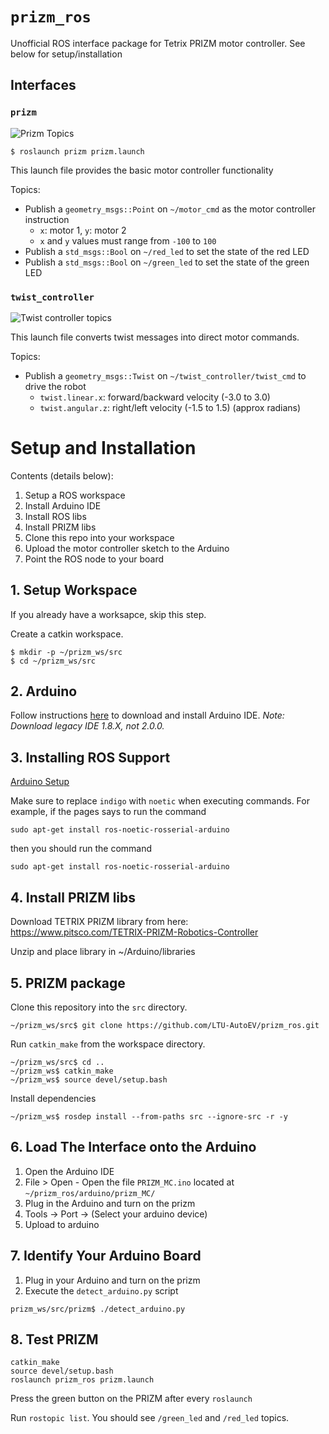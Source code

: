 # `prizm_ros`

Unofficial ROS interface package for Tetrix PRIZM motor controller. See below for setup/installation


## Interfaces

### `prizm`

![Prizm Topics](doc/prizm.png)

```
$ roslaunch prizm prizm.launch
```

This launch file provides the basic motor controller functionality  

Topics:

  - Publish a `geometry_msgs::Point` on `~/motor_cmd` as the motor controller instruction
    - `x`: motor 1, `y`: motor 2
    - `x` and `y` values must range from `-100` to `100`
  - Publish a `std_msgs::Bool` on `~/red_led` to set the state of the red LED
  - Publish a `std_msgs::Bool` on `~/green_led` to set the state of the green LED

### `twist_controller`

![Twist controller topics](doc/prizm_twist.png)

This launch file converts twist messages into direct motor commands.

Topics:

  - Publish a `geometry_msgs::Twist` on `~/twist_controller/twist_cmd` to drive the robot
    - `twist.linear.x`: forward/backward velocity (-3.0 to 3.0)
    - `twist.angular.z`: right/left velocity (-1.5 to 1.5) (approx radians)


# Setup and Installation

Contents (details below):

  1. Setup a ROS  workspace
  2. Install Arduino IDE
  3. Install ROS libs
  4. Install PRIZM libs
  5. Clone this repo into your workspace
  6. Upload the motor controller sketch to the Arduino
  7. Point the ROS node to your board


## 1. Setup Workspace

If you already have a worksapce, skip this step.

Create a catkin workspace.

```
$ mkdir -p ~/prizm_ws/src
$ cd ~/prizm_ws/src
```


## 2. Arduino

Follow instructions [here](https://www.arduino.cc/en/guide/linux) to download and install Arduino IDE. *Note: Download legacy IDE 1.8.X, not 2.0.0.*

## 3. Installing ROS Support

[Arduino Setup](http://wiki.ros.org/rosserial_arduino/Tutorials/Arduino%20IDE%20Setup)

Make sure to replace `indigo` with `noetic` when executing commands. For example, if the pages says to run the command

```
sudo apt-get install ros-noetic-rosserial-arduino
```

then you should run the command

```
sudo apt-get install ros-noetic-rosserial-arduino
```

## 4. Install PRIZM libs

Download TETRIX PRIZM library from here: https://www.pitsco.com/TETRIX-PRIZM-Robotics-Controller

Unzip and place library in ~/Arduino/libraries

## 5. PRIZM package


Clone this repository into the `src` directory.

```
~/prizm_ws/src$ git clone https://github.com/LTU-AutoEV/prizm_ros.git
```

Run `catkin_make` from the workspace directory.

```
~/prizm_ws/src$ cd ..
~/prizm_ws$ catkin_make
~/prizm_ws$ source devel/setup.bash
```

Install dependencies

```
~/prizm_ws$ rosdep install --from-paths src --ignore-src -r -y
```

## 6. Load The Interface onto the Arduino

  1. Open the Arduino IDE
  2. File > Open
    - Open the file `PRIZM_MC.ino` located at `~/prizm_ros/arduino/prizm_MC/` 
  3. Plug in the Arduino and turn on the prizm
  4. Tools -> Port -> (Select your arduino device)
  5. Upload to arduino


## 7. Identify Your Arduino Board

  1. Plug in your Arduino and turn on the prizm
  2. Execute the `detect_arduino.py` script

```
prizm_ws/src/prizm$ ./detect_arduino.py
```

## 8. Test PRIZM

```
catkin_make
source devel/setup.bash
roslaunch prizm_ros prizm.launch
```

Press the green button on the PRIZM after every `roslaunch`

Run `rostopic list`. You should see `/green_led` and `/red_led` topics.





